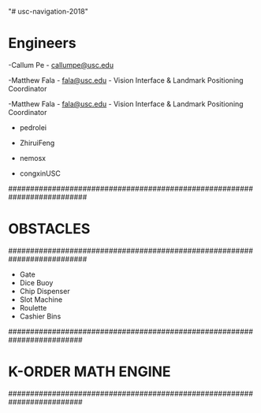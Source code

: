 "# usc-navigation-2018"

# Engineers
-Callum Pe - callumpe@usc.edu

-Matthew Fala - fala@usc.edu - Vision Interface & Landmark Positioning Coordinator 

-Matthew Fala - fala@usc.edu - Vision Interface & Landmark Positioning Coordinator 

- pedrolei

- ZhiruiFeng

- nemosx

- congxinUSC


##########################################################################
# OBSTACLES
##########################################################################
- Gate
- Dice Buoy
- Chip Dispenser
- Slot Machine
- Roulette
- Cashier Bins


#########################################################################
# K-ORDER MATH ENGINE
#########################################################################
